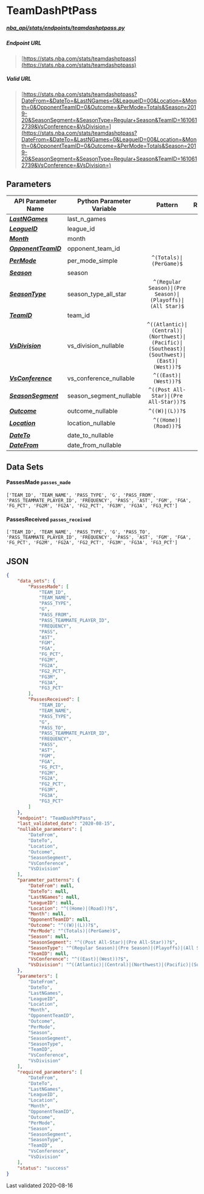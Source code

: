 # TeamDashPtPass
##### [nba_api/stats/endpoints/teamdashptpass.py](https://github.com/swar/nba_api/blob/master/src/nba_api/stats/endpoints/teamdashptpass.py)

##### Endpoint URL
>[https://stats.nba.com/stats/teamdashptpass](https://stats.nba.com/stats/teamdashptpass)

##### Valid URL
>[https://stats.nba.com/stats/teamdashptpass?DateFrom=&DateTo=&LastNGames=0&LeagueID=00&Location=&Month=0&OpponentTeamID=0&Outcome=&PerMode=Totals&Season=2019-20&SeasonSegment=&SeasonType=Regular+Season&TeamID=1610612739&VsConference=&VsDivision=](https://stats.nba.com/stats/teamdashptpass?DateFrom=&DateTo=&LastNGames=0&LeagueID=00&Location=&Month=0&OpponentTeamID=0&Outcome=&PerMode=Totals&Season=2019-20&SeasonSegment=&SeasonType=Regular+Season&TeamID=1610612739&VsConference=&VsDivision=)

## Parameters
API Parameter Name | Python Parameter Variable | Pattern | Required | Nullable
------------ | ------------ | :-----------: | :---: | :---:
[_**LastNGames**_](https://github.com/swar/nba_api/blob/master/docs/nba_api/stats/library/parameters.md#LastNGames) | last_n_games |  | `Y` |  | 
[_**LeagueID**_](https://github.com/swar/nba_api/blob/master/docs/nba_api/stats/library/parameters.md#LeagueID) | league_id |  | `Y` |  | 
[_**Month**_](https://github.com/swar/nba_api/blob/master/docs/nba_api/stats/library/parameters.md#Month) | month |  | `Y` |  | 
[_**OpponentTeamID**_](https://github.com/swar/nba_api/blob/master/docs/nba_api/stats/library/parameters.md#OpponentTeamID) | opponent_team_id |  | `Y` |  | 
[_**PerMode**_](https://github.com/swar/nba_api/blob/master/docs/nba_api/stats/library/parameters.md#PerMode) | per_mode_simple | `^(Totals)\|(PerGame)$` | `Y` |  | 
[_**Season**_](https://github.com/swar/nba_api/blob/master/docs/nba_api/stats/library/parameters.md#Season) | season |  | `Y` |  | 
[_**SeasonType**_](https://github.com/swar/nba_api/blob/master/docs/nba_api/stats/library/parameters.md#SeasonType) | season_type_all_star | `^(Regular Season)\|(Pre Season)\|(Playoffs)\|(All Star)$` | `Y` |  | 
[_**TeamID**_](https://github.com/swar/nba_api/blob/master/docs/nba_api/stats/library/parameters.md#TeamID) | team_id |  | `Y` |  | 
[_**VsDivision**_](https://github.com/swar/nba_api/blob/master/docs/nba_api/stats/library/parameters.md#VsDivision) | vs_division_nullable | `^((Atlantic)\|(Central)\|(Northwest)\|(Pacific)\|(Southeast)\|(Southwest)\|(East)\|(West))?$` | `Y` | `Y` | 
[_**VsConference**_](https://github.com/swar/nba_api/blob/master/docs/nba_api/stats/library/parameters.md#VsConference) | vs_conference_nullable | `^((East)\|(West))?$` | `Y` | `Y` | 
[_**SeasonSegment**_](https://github.com/swar/nba_api/blob/master/docs/nba_api/stats/library/parameters.md#SeasonSegment) | season_segment_nullable | `^((Post All-Star)\|(Pre All-Star))?$` | `Y` | `Y` | 
[_**Outcome**_](https://github.com/swar/nba_api/blob/master/docs/nba_api/stats/library/parameters.md#Outcome) | outcome_nullable | `^((W)\|(L))?$` | `Y` | `Y` | 
[_**Location**_](https://github.com/swar/nba_api/blob/master/docs/nba_api/stats/library/parameters.md#Location) | location_nullable | `^((Home)\|(Road))?$` | `Y` | `Y` | 
[_**DateTo**_](https://github.com/swar/nba_api/blob/master/docs/nba_api/stats/library/parameters.md#DateTo) | date_to_nullable |  | `Y` | `Y` | 
[_**DateFrom**_](https://github.com/swar/nba_api/blob/master/docs/nba_api/stats/library/parameters.md#DateFrom) | date_from_nullable |  | `Y` | `Y` | 

## Data Sets
#### PassesMade `passes_made`
```text
['TEAM_ID', 'TEAM_NAME', 'PASS_TYPE', 'G', 'PASS_FROM', 'PASS_TEAMMATE_PLAYER_ID', 'FREQUENCY', 'PASS', 'AST', 'FGM', 'FGA', 'FG_PCT', 'FG2M', 'FG2A', 'FG2_PCT', 'FG3M', 'FG3A', 'FG3_PCT']
```

#### PassesReceived `passes_received`
```text
['TEAM_ID', 'TEAM_NAME', 'PASS_TYPE', 'G', 'PASS_TO', 'PASS_TEAMMATE_PLAYER_ID', 'FREQUENCY', 'PASS', 'AST', 'FGM', 'FGA', 'FG_PCT', 'FG2M', 'FG2A', 'FG2_PCT', 'FG3M', 'FG3A', 'FG3_PCT']
```


## JSON
```json
{
    "data_sets": {
        "PassesMade": [
            "TEAM_ID",
            "TEAM_NAME",
            "PASS_TYPE",
            "G",
            "PASS_FROM",
            "PASS_TEAMMATE_PLAYER_ID",
            "FREQUENCY",
            "PASS",
            "AST",
            "FGM",
            "FGA",
            "FG_PCT",
            "FG2M",
            "FG2A",
            "FG2_PCT",
            "FG3M",
            "FG3A",
            "FG3_PCT"
        ],
        "PassesReceived": [
            "TEAM_ID",
            "TEAM_NAME",
            "PASS_TYPE",
            "G",
            "PASS_TO",
            "PASS_TEAMMATE_PLAYER_ID",
            "FREQUENCY",
            "PASS",
            "AST",
            "FGM",
            "FGA",
            "FG_PCT",
            "FG2M",
            "FG2A",
            "FG2_PCT",
            "FG3M",
            "FG3A",
            "FG3_PCT"
        ]
    },
    "endpoint": "TeamDashPtPass",
    "last_validated_date": "2020-08-15",
    "nullable_parameters": [
        "DateFrom",
        "DateTo",
        "Location",
        "Outcome",
        "SeasonSegment",
        "VsConference",
        "VsDivision"
    ],
    "parameter_patterns": {
        "DateFrom": null,
        "DateTo": null,
        "LastNGames": null,
        "LeagueID": null,
        "Location": "^((Home)|(Road))?$",
        "Month": null,
        "OpponentTeamID": null,
        "Outcome": "^((W)|(L))?$",
        "PerMode": "^(Totals)|(PerGame)$",
        "Season": null,
        "SeasonSegment": "^((Post All-Star)|(Pre All-Star))?$",
        "SeasonType": "^(Regular Season)|(Pre Season)|(Playoffs)|(All Star)$",
        "TeamID": null,
        "VsConference": "^((East)|(West))?$",
        "VsDivision": "^((Atlantic)|(Central)|(Northwest)|(Pacific)|(Southeast)|(Southwest)|(East)|(West))?$"
    },
    "parameters": [
        "DateFrom",
        "DateTo",
        "LastNGames",
        "LeagueID",
        "Location",
        "Month",
        "OpponentTeamID",
        "Outcome",
        "PerMode",
        "Season",
        "SeasonSegment",
        "SeasonType",
        "TeamID",
        "VsConference",
        "VsDivision"
    ],
    "required_parameters": [
        "DateFrom",
        "DateTo",
        "LastNGames",
        "LeagueID",
        "Location",
        "Month",
        "OpponentTeamID",
        "Outcome",
        "PerMode",
        "Season",
        "SeasonSegment",
        "SeasonType",
        "TeamID",
        "VsConference",
        "VsDivision"
    ],
    "status": "success"
}
```

Last validated 2020-08-16